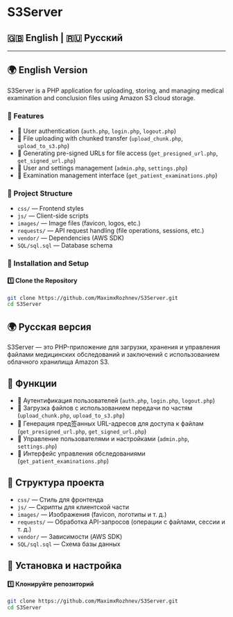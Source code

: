 # S3Server

## 🇬🇧 English | 🇷🇺 Русский

---

## 🌍 English Version

S3Server is a PHP application for uploading, storing, and managing medical examination and conclusion files using Amazon S3 cloud storage.

### 🚀 Features
- 🔹 User authentication (`auth.php`, `login.php`, `logout.php`)
- 🔹 File uploading with chunked transfer (`upload_chunk.php`, `upload_to_s3.php`)
- 🔹 Generating pre-signed URLs for file access (`get_presigned_url.php`, `get_signed_url.php`)
- 🔹 User and settings management (`admin.php`, `settings.php`)
- 🔹 Examination management interface (`get_patient_examinations.php`)

### 📂 Project Structure
- `css/` — Frontend styles  
- `js/` — Client-side scripts  
- `images/` — Image files (favicon, logos, etc.)  
- `requests/` — API request handling (file operations, sessions, etc.)  
- `vendor/` — Dependencies (AWS SDK)  
- `SQL/sql.sql` — Database schema  

### 🔧 Installation and Setup

#### 1️⃣ Clone the Repository
```sh
git clone https://github.com/MaximxRozhnev/S3Server.git
cd S3Server
```

## 🌍 Русская версия

S3Server — это PHP-приложение для загрузки, хранения и управления файлами медицинских обследований и заключений с использованием облачного хранилища Amazon S3.

## 🚀 Функции

- 🔹 Аутентификация пользователей (`auth.php`, `login.php`, `logout.php`)
- 🔹 Загрузка файлов с использованием передачи по частям (`upload_chunk.php`, `upload_to_s3.php`)
- 🔹 Генерация пред签анных URL-адресов для доступа к файлам (`get_presigned_url.php`, `get_signed_url.php`)
- 🔹 Управление пользователями и настройками (`admin.php`, `settings.php`)
- 🔹 Интерфейс управления обследованиями (`get_patient_examinations.php`)

## 📂 Структура проекта

- `css/` — Стиль для фронтенда  
- `js/` — Скрипты для клиентской части  
- `images/` — Изображения (favicon, логотипы и т. д.)  
- `requests/` — Обработка API-запросов (операции с файлами, сессии и т. д.)  
- `vendor/` — Зависимости (AWS SDK)  
- `SQL/sql.sql` — Схема базы данных  

## 🔧 Установка и настройка

#### 1️⃣ Клонируйте репозиторий
```sh
git clone https://github.com/MaximxRozhnev/S3Server.git
cd S3Server
